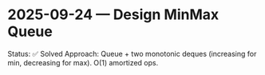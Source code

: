 # 2025-09-24 — Design MinMax Queue

Status: ✅ Solved
Approach: Queue + two monotonic deques (increasing for min, decreasing for max). O(1) amortized ops.
